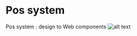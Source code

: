 # Pos system 
Pos system : design to Web components
![alt text](https://elements.envato.com/fr/pos-dashboard-5QRBYSH/preview)